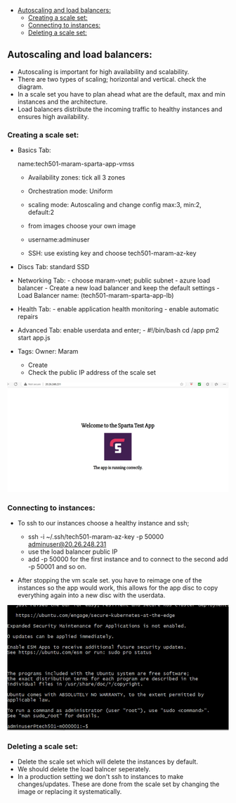 - [Autoscaling and load balancers:](#autoscaling-and-load-balancers)
  - [Creating a scale set:](#creating-a-scale-set)
  - [Connecting to instances:](#connecting-to-instances)
  - [Deleting a scale set:](#deleting-a-scale-set)

## Autoscaling and load balancers:

- Autoscaling is important for high availability and scalability.
- There are two types of scaling; horizontal and vertical. check the diagram.
- In a scale set you have to plan ahead what are the default, max and min instances and the architecture.
- Load balancers distribute the incoming traffic to healthy instances and ensures high availability.

### Creating a scale set:

- Basics Tab:

    name:tech501-maram-sparta-app-vmss
    - Availability zones: tick all 3 zones
    
    - Orchestration mode: Uniform
    
    - scaling mode: Autoscaling and change config max:3, min:2, default:2
    
    - from images choose your own image
    
    - username:adminuser
    
    - SSH: use existing key and choose tech501-maram-az-key

- Discs Tab: standard SSD

- Networking Tab:
      - choose maram-vnet; public subnet
      - azure load balancer
      - Create a new load balancer and keep the default settings
        - Load Balancer name: (tech501-maram-sparta-app-lb)

- Health Tab: 
      - enable application health monitoring
      - enable automatic repairs

- Advanced Tab: enable userdata and enter;
      - #!/bin/bash
        cd /app
        pm2 start app.js

- Tags: Owner: Maram
    - Create
    - Check the public IP address of the scale set

![alt text](<Screenshot 2025-01-30 170237.png>)


### Connecting to instances:
* To ssh to our instances choose a healthy instance and ssh; 
    - ssh -i ~/.ssh/tech501-maram-az-key -p 50000 adminuser@20.26.248.231
    - use the load balancer public IP
    - add -p 50000 for the first instance and to connect to the second add -p 50001 and so on.

* After stopping the vm scale set. you have to reimage one of the instances so the app would work, this allows for the app disc to copy everything again into a new disc with the userdata.

![alt text](<Screenshot 2025-01-30 170734-1.png>)

### Deleting a scale set: 
* Delete the scale set which will delete the instances by default.
* We should delete the load balncer seperately. 
* In a production setting we don't ssh to instances to make changes/updates. These are done from the scale set by changing the image or replacing it systematically.


